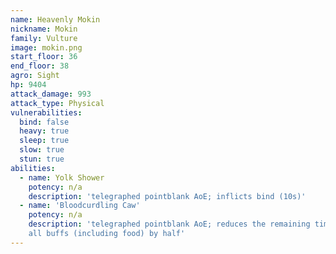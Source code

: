 ```yaml
---
name: Heavenly Mokin
nickname: Mokin
family: Vulture
image: mokin.png
start_floor: 36
end_floor: 38
agro: Sight
hp: 9404
attack_damage: 993
attack_type: Physical
vulnerabilities:
  bind: false
  heavy: true
  sleep: true
  slow: true
  stun: true
abilities:
  - name: Yolk Shower
    potency: n/a
    description: 'telegraphed pointblank AoE; inflicts bind (10s)'
  - name: 'Bloodcurdling Caw'
    potency: n/a
    description: 'telegraphed pointblank AoE; reduces the remaining time on
    all buffs (including food) by half'
---
```

